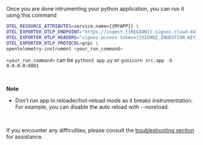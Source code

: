 Once you are done intrumenting your python application, you can run it using this command

```bash
OTEL_RESOURCE_ATTRIBUTES=service.name={{MYAPP}} \
OTEL_EXPORTER_OTLP_ENDPOINT="https://ingest.{{REGION}}.signoz.cloud:443" \
OTEL_EXPORTER_OTLP_HEADERS="signoz-access-token={{SIGNOZ_INGESTION_KEY}}" \
OTEL_EXPORTER_OTLP_PROTOCOL=grpc \
opentelemetry-instrument <your_run_command>
```

`<your_run_command>` can be `python3 app.py` or `gunicorn src.app -b 0.0.0.0:8001`

&nbsp;

**Note**
- Don’t run app in reloader/hot-reload mode as it breaks instrumentation. For example, you can disable the auto reload with --noreload.


&nbsp;

If you encounter any difficulties, please consult the [troubleshooting section](https://signoz.io/docs/instrumentation/falcon/#troubleshooting-your-installation) for assistance.